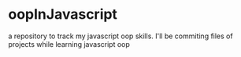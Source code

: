 # oopInJavascript
a repository to track my javascript oop skills. I'll be commiting files of projects while learning javascript oop
